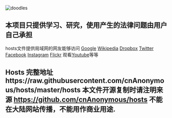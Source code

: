 ![doodles](https://www.google.com/logos/doodles/2016/41st-anniversary-of-the-discovery-of-the-mountain-of-the-butterflies-5704071614824448.2-hp2x.jpg)

##   本项目只提供学习、研究，使用产生的法律问题由用户自己承担
  hosts文件提供局域网的网友能够访问 [Google](https://www.google.com/ncr) [Wikipedia](https://www.wikipedia.org) [Dropbox](https://www.dropbox.com) [Twitter](https://twitter.com) [Facebook](https://www.facebook.com) [Instagram](https://www.instagram.com) [Flickr](https://www.flickr.com)  观看[Youtube](https://www.youtube.com)等等

##  Hosts 完整地址https://raw.githubusercontent.com/cnAnonymous/hosts/master/hosts 本文件开源复制时请注明来源 https://github.com/cnAnonymous/hosts 不能在大陆网站传播，不能用作商业用途.
 



